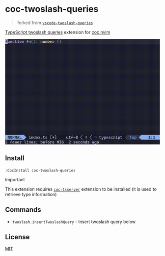 # coc-twoslash-queries

> forked from [`vscode-twoslash-queries`](https://github.com/orta/vscode-twoslash-queries)

[TypeScript twoslash queries](https://www.typescriptlang.org/play?#code/MYewdgzgLgBFDuIDKAbAhhAFgRQK4FMAnATxgF4YByY-CSgKAHpGZW3WA9AfiA) extension for [coc.nvim](https://github.com/neoclide/coc.nvim)

<img src="https://raw.githubusercontent.com/auvred/coc-twoslash-queries/main/docs/example.gif" alt="coc-twoslash-queries">

## Install

`:CocInstall coc-twoslash-queries`

> [!IMPORTANT]
> This extension requires [`coc-tsserver`](https://github.com/neoclide/coc-tsserver) extension to be installed (it is used to retrieve type information)

## Commands

- `twoslash.insertTwoslashQuery` - Insert twoslash query below

## License

[MIT](./LICENSE)
